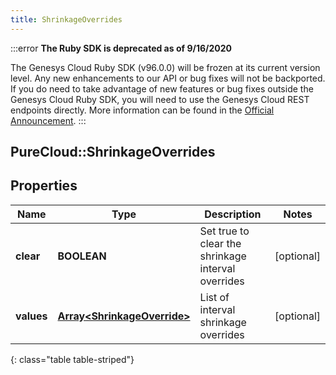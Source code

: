 ```yaml
---
title: ShrinkageOverrides
---
```


:::error
**The Ruby SDK is deprecated as of 9/16/2020**

The Genesys Cloud Ruby SDK (v96.0.0) will be frozen at its current version level. Any new enhancements to our API or bug fixes will not be backported. If you do need to take advantage of new features or bug fixes outside the Genesys Cloud Ruby SDK, you will need to use the Genesys Cloud REST endpoints directly. More information can be found in the [Official Announcement](https://developer.mypurecloud.com/forum/t/announcement-genesys-cloud-ruby-sdk-end-of-life/8850).
:::


## PureCloud::ShrinkageOverrides

## Properties

|Name | Type | Description | Notes|
|------------ | ------------- | ------------- | -------------|
| **clear** | **BOOLEAN** | Set true to clear the shrinkage interval overrides | [optional] |
| **values** | [**Array&lt;ShrinkageOverride&gt;**](ShrinkageOverride.html) | List of interval shrinkage overrides | [optional] |
{: class="table table-striped"}


